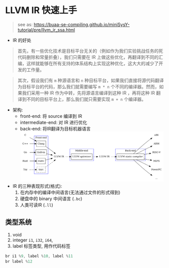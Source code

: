 # LLVM IR 快速上手
> see as: https://buaa-se-compiling.github.io/miniSysY-tutorial/pre/llvm_ir_ssa.html

- IR 的好处
>  首先，有一些优化技术是目标平台无关的（例如作为我们实验挑战任务的死代码删除和常量折叠），我们只需要在 IR 上做这些优化，再翻译到不同的汇编，这样就能够在所有支持的体系结构上实现这种优化，这大大的减少了开发的工作量。
    
> 其次，假设我们有 `m` 种源语言和 `n` 种目标平台，如果我们直接将源代码翻译为目标平台的代码，那么我们就需要编写 `m * n` 个不同的编译器。然而，如果我们采用一种 IR 作为中转，先将源语言编译到这种 IR ，再将这种 IR 翻译到不同的目标平台上，那么我们就只需要实现 `m + n` 个编译器。

- 架构:
	- front-end: 将 source 编译到 IR
	- intermediate-end: 对 IR 进行优化
	- back-end: 将IR翻译为目标机器语言
![](attachments/llvm_compiler_pipeline.png)
- IR 的三种表现形式(格式):
	1. 在内存中的编译中间语言(无法通过文件的形式得到)
	2. 硬盘中的 binary 中间语言 (`.bc`)
	3. 人类可读IR (`.ll`)

## 类型系统
1. void
2. integer
`i1`, `i32`, `i64`, 
3. label
标签类型, 用作代码标签
```c
br i1 %9, label %10, label %11
br label %12
```